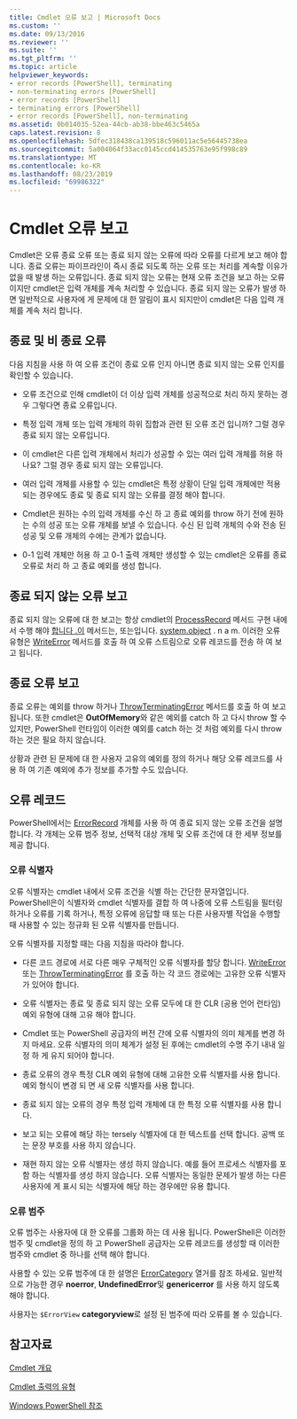 ```yaml
---
title: Cmdlet 오류 보고 | Microsoft Docs
ms.custom: ''
ms.date: 09/13/2016
ms.reviewer: ''
ms.suite: ''
ms.tgt_pltfrm: ''
ms.topic: article
helpviewer_keywords:
- error records [PowerShell], terminating
- non-terminating errors [PowerShell]
- error records [PowerShell]
- terminating errors [PowerShell]
- error records [PowerShell], non-terminating
ms.assetid: 0b014035-52ea-44cb-ab38-bbe463c5465a
caps.latest.revision: 8
ms.openlocfilehash: 5dfec318438ca139518c596011ac5e56445738ea
ms.sourcegitcommit: 5a004064f33acc0145ccd414535763e95f998c89
ms.translationtype: MT
ms.contentlocale: ko-KR
ms.lasthandoff: 08/23/2019
ms.locfileid: "69986322"
---
```

# <a name="cmdlet-error-reporting"></a>Cmdlet 오류 보고

Cmdlet은 오류 종료 오류 또는 종료 되지 않는 오류에 따라 오류를 다르게 보고 해야 합니다. 종료 오류는 파이프라인이 즉시 종료 되도록 하는 오류 또는 처리를 계속할 이유가 없을 때 발생 하는 오류입니다. 종료 되지 않는 오류는 현재 오류 조건을 보고 하는 오류 이지만 cmdlet은 입력 개체를 계속 처리할 수 있습니다. 종료 되지 않는 오류가 발생 하면 일반적으로 사용자에 게 문제에 대 한 알림이 표시 되지만이 cmdlet은 다음 입력 개체를 계속 처리 합니다.

## <a name="terminating-and-nonterminating-errors"></a>종료 및 비 종료 오류

다음 지침을 사용 하 여 오류 조건이 종료 오류 인지 아니면 종료 되지 않는 오류 인지를 확인할 수 있습니다.

- 오류 조건으로 인해 cmdlet이 더 이상 입력 개체를 성공적으로 처리 하지 못하는 경우 그렇다면 종료 오류입니다.

- 특정 입력 개체 또는 입력 개체의 하위 집합과 관련 된 오류 조건 입니까? 그럴 경우 종료 되지 않는 오류입니다.

- 이 cmdlet은 다른 입력 개체에서 처리가 성공할 수 있는 여러 입력 개체를 허용 하나요? 그럴 경우 종료 되지 않는 오류입니다.

- 여러 입력 개체를 사용할 수 있는 cmdlet은 특정 상황이 단일 입력 개체에만 적용 되는 경우에도 종료 및 종료 되지 않는 오류를 결정 해야 합니다.

- Cmdlet은 원하는 수의 입력 개체를 수신 하 고 종료 예외를 throw 하기 전에 원하는 수의 성공 또는 오류 개체를 보낼 수 있습니다. 수신 된 입력 개체의 수와 전송 된 성공 및 오류 개체의 수에는 관계가 없습니다.

- 0-1 입력 개체만 허용 하 고 0-1 출력 개체만 생성할 수 있는 cmdlet은 오류를 종료 오류로 처리 하 고 종료 예외를 생성 합니다.

## <a name="reporting-nonterminating-errors"></a>종료 되지 않는 오류 보고

종료 되지 않는 오류에 대 한 보고는 항상 cmdlet의 [ProcessRecord](/dotnet/api/System.Management.Automation.Cmdlet.ProcessRecord) 메서드 구현 내에서 수행 해야 [합니다 .이](/dotnet/api/System.Management.Automation.Cmdlet.BeginProcessing) 메서드는, 또는입니다. [system.object](/dotnet/api/System.Management.Automation.Cmdlet.EndProcessing) . n a m. 이러한 오류 유형은 [WriteError](/dotnet/api/System.Management.Automation.Cmdlet.WriteError) 메서드를 호출 하 여 오류 스트림으로 오류 레코드를 전송 하 여 보고 됩니다.

## <a name="reporting-terminating-errors"></a>종료 오류 보고

종료 오류는 예외를 throw 하거나 [ThrowTerminatingError](/dotnet/api/System.Management.Automation.Cmdlet.ThrowTerminatingError) 메서드를 호출 하 여 보고 됩니다. 또한 cmdlet은 **OutOfMemory**와 같은 예외를 catch 하 고 다시 throw 할 수 있지만, PowerShell 런타임이 이러한 예외를 catch 하는 것 처럼 예외를 다시 throw 하는 것은 필요 하지 않습니다.

상황과 관련 된 문제에 대 한 사용자 고유의 예외를 정의 하거나 해당 오류 레코드를 사용 하 여 기존 예외에 추가 정보를 추가할 수도 있습니다.

## <a name="error-records"></a>오류 레코드

PowerShell에서는 [ErrorRecord](/dotnet/api/System.Management.Automation.ErrorRecord) 개체를 사용 하 여 종료 되지 않는 오류 조건을 설명 합니다. 각 개체는 오류 범주 정보, 선택적 대상 개체 및 오류 조건에 대 한 세부 정보를 제공 합니다.

### <a name="error-identifiers"></a>오류 식별자

오류 식별자는 cmdlet 내에서 오류 조건을 식별 하는 간단한 문자열입니다.
PowerShell은이 식별자와 cmdlet 식별자를 결합 하 여 나중에 오류 스트림을 필터링 하거나 오류를 기록 하거나, 특정 오류에 응답할 때 또는 다른 사용자별 작업을 수행할 때 사용할 수 있는 정규화 된 오류 식별자를 만듭니다.

오류 식별자를 지정할 때는 다음 지침을 따라야 합니다.

- 다른 코드 경로에 서로 다른 매우 구체적인 오류 식별자를 할당 합니다. [WriteError](/dotnet/api/System.Management.Automation.Cmdlet.WriteError) 또는 [ThrowTerminatingError](/dotnet/api/System.Management.Automation.Cmdlet.ThrowTerminatingError) 를 호출 하는 각 코드 경로에는 고유한 오류 식별자가 있어야 합니다.

- 오류 식별자는 종료 및 종료 되지 않는 오류 모두에 대 한 CLR (공용 언어 런타임) 예외 유형에 대해 고유 해야 합니다.

- Cmdlet 또는 PowerShell 공급자의 버전 간에 오류 식별자의 의미 체계를 변경 하지 마세요. 오류 식별자의 의미 체계가 설정 된 후에는 cmdlet의 수명 주기 내내 일정 하 게 유지 되어야 합니다.

- 종료 오류의 경우 특정 CLR 예외 유형에 대해 고유한 오류 식별자를 사용 합니다. 예외 형식이 변경 되 면 새 오류 식별자를 사용 합니다.

- 종료 되지 않는 오류의 경우 특정 입력 개체에 대 한 특정 오류 식별자를 사용 합니다.

- 보고 되는 오류에 해당 하는 tersely 식별자에 대 한 텍스트를 선택 합니다. 공백 또는 문장 부호를 사용 하지 않습니다.

- 재현 하지 않는 오류 식별자는 생성 하지 않습니다. 예를 들어 프로세스 식별자를 포함 하는 식별자를 생성 하지 않습니다. 오류 식별자는 동일한 문제가 발생 하는 다른 사용자에 게 표시 되는 식별자에 해당 하는 경우에만 유용 합니다.

### <a name="error-categories"></a>오류 범주

오류 범주는 사용자에 대 한 오류를 그룹화 하는 데 사용 됩니다. PowerShell은 이러한 범주 및 cmdlet을 정의 하 고 PowerShell 공급자는 오류 레코드를 생성할 때 이러한 범주와 cmdlet 중 하나를 선택 해야 합니다.

사용할 수 있는 오류 범주에 대 한 설명은 [ErrorCategory](/dotnet/api/System.Management.Automation.ErrorCategory) 열거를 참조 하세요. 일반적으로 가능한 경우 **noerror**, **UndefinedError**및 **genericerror** 를 사용 하지 않도록 해야 합니다.

사용자는 `$ErrorView` **categoryview**로 설정 된 범주에 따라 오류를 볼 수 있습니다.

## <a name="see-also"></a>참고자료

[Cmdlet 개요](./cmdlet-overview.md)

[Cmdlet 출력의 유형](./types-of-cmdlet-output.md)

[Windows PowerShell 참조](../windows-powershell-reference.md)
